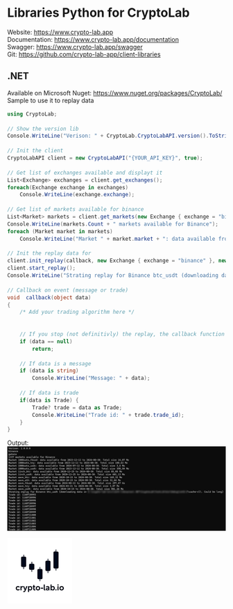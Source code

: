 # Libraries Python for CryptoLab
Website: https://www.crypto-lab.app  
Documentation: https://www.crypto-lab.app/documentation  
Swagger: https://www.crypto-lab.app/swagger  
Git: https://github.com/crypto-lab-app/client-libraries

## .NET
Available on Microsoft Nuget: https://www.nuget.org/packages/CryptoLab/  
Sample to use it to replay data 
```csharp
using CryptoLab;

// Show the version lib
Console.WriteLine("Verison: " + CryptoLab.CryptoLabAPI.version().ToString());

// Init the client
CryptoLabAPI client = new CryptoLabAPI("{YOUR_API_KEY}", true);

// Get list of exchanges available and displayt it
List<Exchange> exchanges = client.get_exchanges();
foreach(Exchange exchange in exchanges)
    Console.WriteLine(exchange.exchange);

// Get list of markets available for binance
List<Market> markets = client.get_markets(new Exchange { exchange = "binance" });
Console.WriteLine(markets.Count + " markets available for Binance");
foreach (Market market in markets)
    Console.WriteLine("Market " + market.market + ": data available from " + market.first_record + " to " + market.last_record + ". Total size " + ConvertBytes(market.bytes));

// Init the replay data for
client.init_replay(callback, new Exchange { exchange = "binance" }, new Market { market = "btc_usdt" }, "2022-05-07", "2022-06-07", false);
client.start_replay();
Console.WriteLine("Strating replay for Binance btc_usdt (downloading data in " + client.get_cache_directory() + ". Could be long)");

// Callback on event (message or trade)
void  callback(object data)
{
    /* Add your trading algorithm here */


    // If you stop (not definitivly) the replay, the callback function is called but the trade is null
    if (data == null)
        return;

    // If data is a message
    if (data is string)
        Console.WriteLine("Message: " + data);

    // If data is trade
    if(data is Trade) {
        Trade? trade = data as Trade;
        Console.WriteLine("Trade id: " + trade.trade_id);
    }
}
```

Output:
![Logo](https://raw.githubusercontent.com/crypto-lab-app/client-libraries/main/Other/result_lib.png)


![Logo](https://raw.githubusercontent.com/crypto-lab-app/client-libraries/main/Other/logo_cl_2.png)
